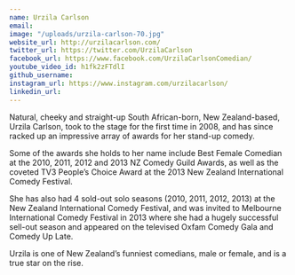 ```yaml
---
name: Urzila Carlson
email: 
image: "/uploads/urzila-carlson-70.jpg"
website_url: http://urzilacarlson.com/
twitter_url: https://twitter.com/UrzilaCarlson
facebook_url: https://www.facebook.com/UrzilaCarlsonComedian/
youtube_video_id: h1fk2zFTdlI
github_username: 
instagram_url: https://www.instagram.com/urzilacarlson/
linkedin_url: 
---
```


Natural, cheeky and straight-up South African-born, New Zealand-based, Urzila Carlson, took to the stage for the first time in 2008, and has since racked up an impressive array of awards for her stand-up comedy.

Some of the awards she holds to her name include Best Female Comedian at the 2010, 2011, 2012 and 2013 NZ Comedy Guild Awards, as well as the coveted TV3 People’s Choice Award at the 2013 New Zealand International Comedy Festival.

She has also had 4 sold-out solo seasons (2010, 2011, 2012, 2013) at the New Zealand International Comedy Festival, and was invited to Melbourne International Comedy Festival in 2013 where she had a hugely successful sell-out season and appeared on the televised Oxfam Comedy Gala and Comedy Up Late.

Urzila is one of New Zealand’s funniest comedians, male or female, and is a true star on the rise.
